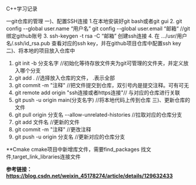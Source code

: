 C++学习记录

一git仓库的管理
一)、配置SSH连接
1.在本地安装好git bash或者git gui
2. git config --global user.name “用户名”  git config --global user.email “邮箱“ //git绑定github账号
3. ssh-keygen -t rsa -C “邮箱” 创建ssh连接
4. 在 .../usr/用户名/.ssh/id_rsa.pub  查看对应的ssh key，并在github项目仓库中配置ssh key
二)、将本地的项目放入仓库中
1. git init -b 分支名字 //初始化等待存放文件夹为git可管理的文件夹，并定义放入哪个分支
2. git add . //选择放入仓库的文件， .表示全部
3. git commit -m "注释" //把文件提交到仓库，双引号内是提交注释。可有可无
4. git remote add origin "ssh连接或者https连接"// 与对应的仓库进行关联
5. git push -u origin main(分支名字) //将本地代码上传到仓库
三)、更新仓库的文件
1. git pull origin 分支名 --allow-unrelated-histories //拉取对应的仓库分支
2. git add 文件名 //更新的文件
3. git commit -m "注释" //更改注释
4. git push -u origin 分支名 //更新对应的仓库分支


**Cmake
cmake项目中新增库文件，需要find_packages 找文件,target_link_libraries连接文件
                            
                        
**参考链接：https://blog.csdn.net/weixin_45178274/article/details/129632433**
